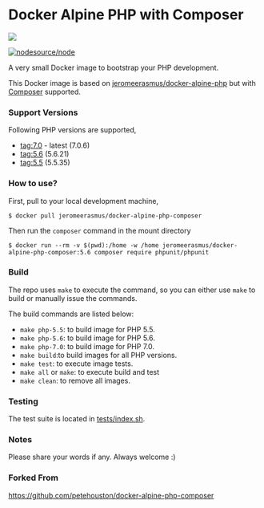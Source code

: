 # Docker Alpine PHP with Composer

[![](https://imagelayers.io/badge/jeromeerasmus/docker-alpine-php-composer:latest.svg)](https://imagelayers.io/?images=jeromeerasmus/docker-alpine-php-composer:latest 'Get your own badge on imagelayers.io')

[![nodesource/node](http://dockeri.co/image/jeromeerasmus/docker-alpine-php-composer)](https://registry.hub.docker.com/u/jeromeerasmus/docker-alpine-php-composer/)

A very small Docker image to bootstrap your PHP development.

This Docker image is based on [jeromeerasmus/docker-alpine-php](https://github.com/jeromeerasmus/docker-alpine-php) but with [Composer](getcomposer.org) supported.

### Support Versions

Following PHP versions are supported,

* [tag:7.0](src/7.0/Dockerfile) - latest (7.0.6)
* [tag:5.6](src/5.6/Dockerfile) (5.6.21)
* [tag:5.5](src/5.5/Dockerfile) (5.5.35)

### How to use?

First, pull to your local development machine,

```
$ docker pull jeromeerasmus/docker-alpine-php-composer
```

Then run the `composer` command in the mount directory

```
$ docker run --rm -v $(pwd):/home -w /home jeromeerasmus/docker-alpine-php-composer:5.6 composer require phpunit/phpunit
```

### Build

The repo uses `make` to execute the command, so you can either use `make` to build or manually issue the commands.

The build commands are listed below:

* `make php-5.5`: to build image for PHP 5.5.
* `make php-5.6`: to build image for PHP 5.6.
* `make php-7.0`: to build image for PHP 7.0.
* `make build`:to build images for all PHP versions.
* `make test`: to execute image tests.
* `make all` or `make`: to execute build and test
* `make clean`: to remove all images.

### Testing

The test suite is located in [tests/index.sh](tests/index.sh).

### Notes

Please share your words if any. Always welcome :)

### Forked From
https://github.com/petehouston/docker-alpine-php-composer
